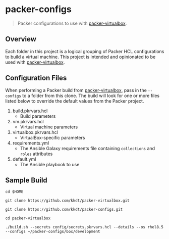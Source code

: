 # packer-configs

> Packer configurations to use with [packer-virtualbox](https://github.com/kkdt/packer-virtualbox).

## Overview

Each folder in this project is a logical grouping of Packer HCL configurations to build a virtual machine. This project 
is intended and opinionated to be used with [packer-virtualbox](https://github.com/kkdt/packer-virtualbox).

## Configuration Files

When performing a Packer build from [packer-virtualbox](https://github.com/kkdt/packer-virtualbox), pass in the `--configs`
to a folder from this clone. The build will look for one or more files listed below to override the default values from 
the Packer project.

1. build.pkrvars.hcl
     - Build parameters
1. vm.pkrvars.hcl
     - Virtual machine parameters
1. virtualbox.pkrvars.hcl
     - VirtualBox-specific parameters
1. requirements.yml
     - The Ansible Galaxy requirements file containing `collections` and `roles` attributes
1. default.yml
     - The Ansible playbook to use
   
## Sample Build

```shell
cd $HOME

git clone https://github.com/kkdt/packer-virtualbox.git

git clone https://github.com/kkdt/packer-configs.git

cd packer-virtualbox

./build.sh --secrets config/secrets.pkrvars.hcl --details --os rhel8.5 --configs ~/packer-configs/box/development
```
